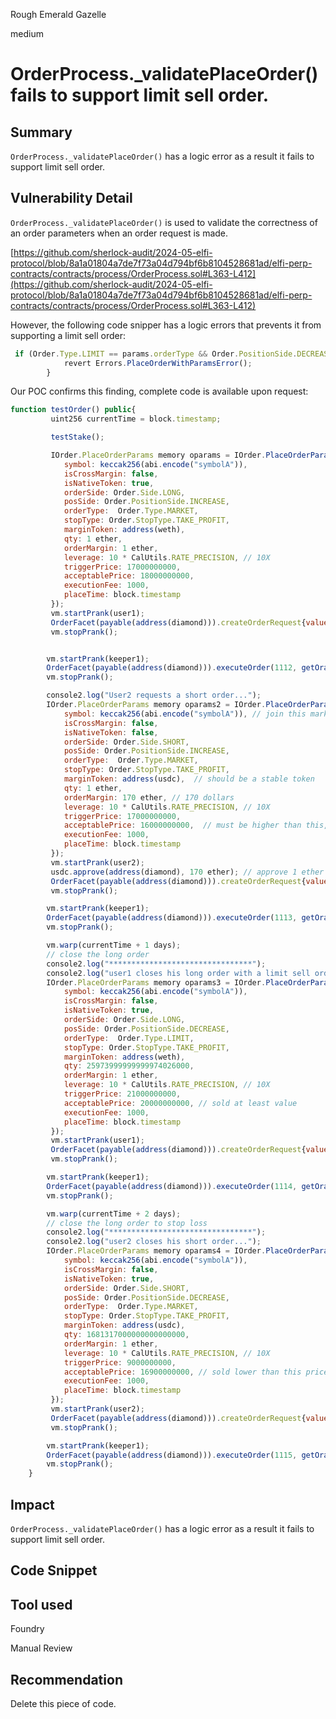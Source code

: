 Rough Emerald Gazelle

medium

# OrderProcess._validatePlaceOrder() fails to support limit sell order.

### 
## Summary
``OrderProcess._validatePlaceOrder()`` has a logic error as a result it fails to support limit sell order.

## Vulnerability Detail
``OrderProcess._validatePlaceOrder()`` is used to validate the correctness of an order parameters when an order request is made. 

[https://github.com/sherlock-audit/2024-05-elfi-protocol/blob/8a1a01804a7de7f73a04d794bf6b8104528681ad/elfi-perp-contracts/contracts/process/OrderProcess.sol#L363-L412](https://github.com/sherlock-audit/2024-05-elfi-protocol/blob/8a1a01804a7de7f73a04d794bf6b8104528681ad/elfi-perp-contracts/contracts/process/OrderProcess.sol#L363-L412)

However, the following code snipper has a logic errors that prevents it from supporting a limit sell order:

```javascript
 if (Order.Type.LIMIT == params.orderType && Order.PositionSide.DECREASE == params.posSide) {
            revert Errors.PlaceOrderWithParamsError();
        }
```

Our POC confirms this finding, complete code is available upon request:

```javascript
function testOrder() public{
         uint256 currentTime = block.timestamp;

         testStake();

         IOrder.PlaceOrderParams memory oparams = IOrder.PlaceOrderParams({
            symbol: keccak256(abi.encode("symbolA")),
            isCrossMargin: false,
            isNativeToken: true,
            orderSide: Order.Side.LONG,
            posSide: Order.PositionSide.INCREASE,
            orderType:  Order.Type.MARKET,
            stopType: Order.StopType.TAKE_PROFIT,
            marginToken: address(weth),
            qty: 1 ether,
            orderMargin: 1 ether,
            leverage: 10 * CalUtils.RATE_PRECISION, // 10X
            triggerPrice: 17000000000,
            acceptablePrice: 18000000000,
            executionFee: 1000,
            placeTime: block.timestamp
         });
         vm.startPrank(user1);
         OrderFacet(payable(address(diamond))).createOrderRequest{value: 1 ether}(oparams);
         vm.stopPrank();


        vm.startPrank(keeper1);
        OrderFacet(payable(address(diamond))).executeOrder(1112, getOracle1());
        vm.stopPrank();

        console2.log("User2 requests a short order...");
        IOrder.PlaceOrderParams memory oparams2 = IOrder.PlaceOrderParams({
            symbol: keccak256(abi.encode("symbolA")), // join this market
            isCrossMargin: false,
            isNativeToken: false,
            orderSide: Order.Side.SHORT,
            posSide: Order.PositionSide.INCREASE,
            orderType:  Order.Type.MARKET,
            stopType: Order.StopType.TAKE_PROFIT,
            marginToken: address(usdc),  // should be a stable token
            qty: 1 ether,
            orderMargin: 170 ether, // 170 dollars
            leverage: 10 * CalUtils.RATE_PRECISION, // 10X
            triggerPrice: 17000000000,
            acceptablePrice: 16000000000,  // must be higher than this, to pass, [17000, 18000]
            executionFee: 1000,
            placeTime: block.timestamp
         });
         vm.startPrank(user2);
         usdc.approve(address(diamond), 170 ether); // approve 1 ether
         OrderFacet(payable(address(diamond))).createOrderRequest{value: 1000}(oparams2);
         vm.stopPrank();

        vm.startPrank(keeper1);
        OrderFacet(payable(address(diamond))).executeOrder(1113, getOracle1());
        vm.stopPrank();

        vm.warp(currentTime + 1 days);
        // close the long order
        console2.log("********************************");
        console2.log("user1 closes his long order with a limit sell order...");
        IOrder.PlaceOrderParams memory oparams3 = IOrder.PlaceOrderParams({
            symbol: keccak256(abi.encode("symbolA")),
            isCrossMargin: false,
            isNativeToken: true,
            orderSide: Order.Side.LONG,
            posSide: Order.PositionSide.DECREASE,
            orderType:  Order.Type.LIMIT,
            stopType: Order.StopType.TAKE_PROFIT,
            marginToken: address(weth),
            qty: 25973999999999974026000,
            orderMargin: 1 ether,
            leverage: 10 * CalUtils.RATE_PRECISION, // 10X
            triggerPrice: 21000000000,
            acceptablePrice: 20000000000, // sold at least value
            executionFee: 1000,
            placeTime: block.timestamp
         });
         vm.startPrank(user1);
         OrderFacet(payable(address(diamond))).createOrderRequest{value: 1000}(oparams3);
         vm.stopPrank();

        vm.startPrank(keeper1);
        OrderFacet(payable(address(diamond))).executeOrder(1114, getOracle2());
        vm.stopPrank();

        vm.warp(currentTime + 2 days);
        // close the long order to stop loss
        console2.log("********************************");
        console2.log("user2 closes his short order...");
        IOrder.PlaceOrderParams memory oparams4 = IOrder.PlaceOrderParams({
            symbol: keccak256(abi.encode("symbolA")),
            isCrossMargin: false,
            isNativeToken: true,
            orderSide: Order.Side.SHORT,
            posSide: Order.PositionSide.DECREASE,
            orderType:  Order.Type.MARKET,
            stopType: Order.StopType.TAKE_PROFIT,
            marginToken: address(usdc),
            qty: 1681317000000000000000,
            orderMargin: 1 ether,
            leverage: 10 * CalUtils.RATE_PRECISION, // 10X
            triggerPrice: 9000000000,
            acceptablePrice: 16900000000, // sold lower than this price
            executionFee: 1000,
            placeTime: block.timestamp
         });
         vm.startPrank(user2);
         OrderFacet(payable(address(diamond))).createOrderRequest{value: 1000}(oparams4);
         vm.stopPrank();

        vm.startPrank(keeper1);
        OrderFacet(payable(address(diamond))).executeOrder(1115, getOracle3());
        vm.stopPrank();
    }
```

## Impact
``OrderProcess._validatePlaceOrder()`` has a logic error as a result it fails to support limit sell order.


## Code Snippet

## Tool used
Foundry

Manual Review

## Recommendation
Delete this piece of code. 